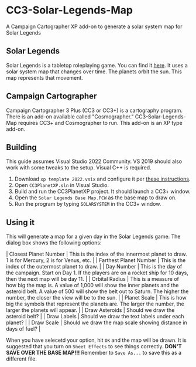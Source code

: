 # CC3-Solar-Legends-Map
A Campaign Cartographer XP add-on to generate a solar system map for Solar Legends

## Solar Legends
Solar Legends is a tabletop roleplaying game.  You can find it [here](https://solarlegends.kertdawg.net/).  It uses a solar system map that changes over time.  The planets orbit the sun.  This map represents that movement.

## Campaign Cartographer
Campaign Cartographer 3 Plus (CC3 or CC3+) is a cartography program.  There is an add-on available called "Cosmographer."  CC3-Solar-Legends-Map requires CC3+ and Cosmographer to run.  This add-on is an XP type add-on.

## Building
This guide assumes Visual Studio 2022 Community.  VS 2019 should also work with some tweaks to the setup.  Visual C++ is required.

1. Download `xp template 2022.vsix` and configure it per [these instructions](https://cc.monsen.cc/blog/XP%20Template.html).
1. Open `CC3PlanetXP.sln` in Visual Studio.
1. Build and run the CC3PlanetXP project.  It should launch a CC3+ window.
1. Open the `Solar Legends Base Map.FCW` as the base map to draw on.
1. Run the program by typing `SOLARSYSTEM` in the CC3+ window.

##  Using it
This will generate a map for a given day in the Solar Legends game.  The dialog box shows the following options:

| Closest Planet Number | This is the index of the innermost planet to draw.  1 is for Mercury, 2 is for Venus, etc. |
| Farthest Planet Number | This is the index of the outermost planet to draw. |
| Day Number | This is the day of the campaign.  Start on Day 1.  If the players are on a rocket ship for 10 days, then the next map will be day 11. |
| Orbital Radius | This is a measure of how big the map is.  A value of 1,000 will show the inner planets and the asteroid belt.  A value of 500 will show the belt out to Saturn.  The higher the number, the closer the view will be to the sun. |
| Planet Scale | This is how big the symbols that represent the planets are.  The larger the number, the larger the planets will appear. |
| Draw Asteroids | Should we draw the asteroid belt? |
| Draw Labels | Should we draw the text labels under each planet? |
| Draw Scale | Should we draw the map scale showing distance in days of fuel? |

When you have selecetd your option, hit `OK` and the map will be drawn.  It is suggested that you turn on `Sheet Effects` to see things correctly.  **DON'T SAVE OVER THE BASE MAP!!!**  Remember to `Save As...` to save this as a different file.


